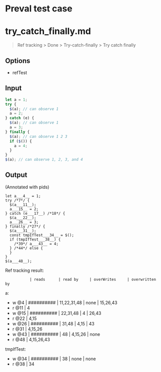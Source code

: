# Preval test case

# try_catch_finally.md

> Ref tracking > Done > Try-catch-finally > Try catch finally

## Options

- refTest

## Input

`````js filename=intro
let a = 1;
try {
  $(a); // can observe 1
  a = 2;
} catch (e) {
  $(a); // can observe 1
  a = 3;
} finally {
  $(a); // can observe 1 2 3 
  if ($()) {
    a = 4;
  }
}
$(a); // can observe 1, 2, 3, and 4
`````

## Output

(Annotated with pids)

`````filename=intro
let a___4__ = 1;
try /*7*/ {
  $(a___11__);
  a___15__ = 2;
} catch (e___17__) /*18*/ {
  $(a___22__);
  a___26__ = 3;
} finally /*27*/ {
  $(a___31__);
  const tmpIfTest___34__ = $();
  if (tmpIfTest___38__) {
    /*39*/ a___43__ = 4;
  } /*44*/ else {
  }
}
$(a___48__);
`````

Ref tracking result:

               | reads      | read by     | overWrites     | overwritten by
a:
  - w @4       | ########## | 11,22,31,48 | none           | 15,26,43
  - r @11      | 4
  - w @15      | ########## | 22,31,48    | 4              | 26,43
  - r @22      | 4,15
  - w @26      | ########## | 31,48       | 4,15           | 43
  - r @31      | 4,15,26
  - w @43      | ########## | 48          | 4,15,26        | none
  - r @48      | 4,15,26,43

tmpIfTest:
  - w @34      | ########## | 38          | none           | none
  - r @38      | 34

